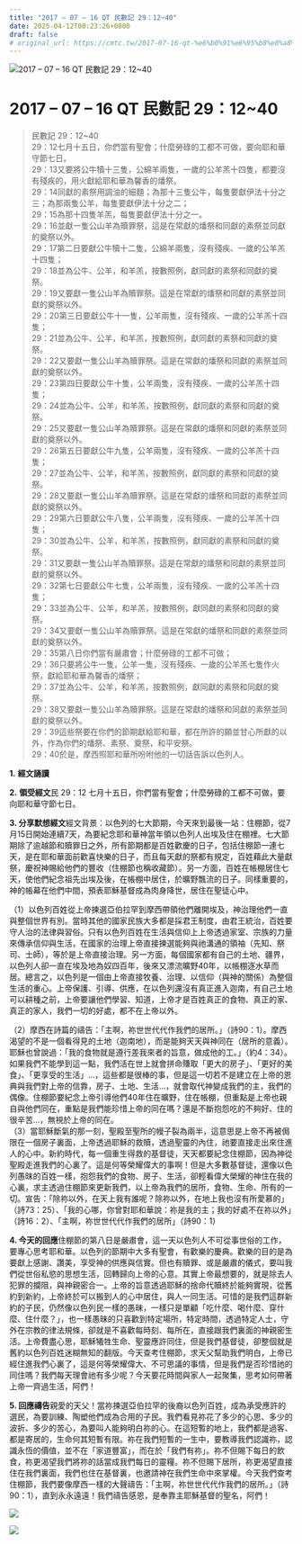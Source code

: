 ```yaml
---
title: "2017 – 07 – 16 QT 民數記 29：12~40"
date: 2025-04-12T00:23:26+0800
draft: false
# original_url: https://cmtc.tw/2017-07-16-qt-%e6%b0%91%e6%95%b8%e8%a8%98-29%ef%bc%9a1240
---
```


![2017 – 07 – 16 QT  民數記 29：12~40](/images/qt.jpg   "2017 – 07 – 16 QT  民數記 29：12~40")

# 2017 – 07 – 16 QT 民數記 29：12~40

> 民數記 29：12~40  
> 29：12七月十五日，你們當有聖會；什麼勞碌的工都不可做，要向耶和華守節七日。  
> 29：13又要將公牛犢十三隻，公綿羊兩隻，一歲的公羊羔十四隻，都要沒有殘疾的，用火獻給耶和華為馨香的燔祭。  
> 29：14同獻的素祭用調油的細麵；為那十三隻公牛，每隻要獻伊法十分之三；為那兩隻公羊，每隻要獻伊法十分之二；  
> 29：15為那十四隻羊羔，每隻要獻伊法十分之一。  
> 29：16並獻一隻公山羊為贖罪祭，這是在常獻的燔祭和同獻的素祭並同獻的奠祭以外。  
> 29：17第二日要獻公牛犢十二隻，公綿羊兩隻，沒有殘疾、一歲的公羊羔十四隻；  
> 29：18並為公牛、公羊，和羊羔，按數照例，獻同獻的素祭和同獻的奠祭。  
> 29：19又要獻一隻公山羊為贖罪祭。這是在常獻的燔祭和同獻的素祭並同獻的奠祭以外。  
> 29：20第三日要獻公牛十一隻，公羊兩隻，沒有殘疾、一歲的公羊羔十四隻；  
> 29：21並為公牛、公羊，和羊羔，按數照例，獻同獻的素祭和同獻的奠祭。  
> 29：22又要獻一隻公山羊為贖罪祭。這是在常獻的燔祭和同獻的素祭並同獻的奠祭以外。  
> 29：23第四日要獻公牛十隻，公羊兩隻，沒有殘疾、一歲的公羊羔十四隻；  
> 29：24並為公牛、公羊，和羊羔，按數照例，獻同獻的素祭和同獻的奠祭。  
> 29：25又要獻一隻公山羊為贖罪祭。這是在常獻的燔祭和同獻的素祭並同獻的奠祭以外。  
> 29：26第五日要獻公牛九隻，公羊兩隻，沒有殘疾、一歲的公羊羔十四隻；  
> 29：27並為公牛、公羊，和羊羔，按數照例，獻同獻的素祭和同獻的奠祭。  
> 29：28又要獻一隻公山羊為贖罪祭。這是在常獻的燔祭和同獻的素祭並同獻的奠祭以外。  
> 29：29第六日要獻公牛八隻，公羊兩隻，沒有殘疾、一歲的公羊羔十四隻；  
> 29：30並為公牛、公羊，和羊羔，按數照例，獻同獻的素祭和同獻的奠祭。  
> 29：31又要獻一隻公山羊為贖罪祭。這是在常獻的燔祭和同獻的素祭並同獻的奠祭以外。  
> 29：32第七日要獻公牛七隻，公羊兩隻，沒有殘疾、一歲的公羊羔十四隻；  
> 29：33並為公牛、公羊，和羊羔，按數照例，獻同獻的素祭和同獻的奠祭。  
> 29：34又要獻一隻公山羊為贖罪祭。這是在常獻的燔祭和同獻的素祭並同獻的奠祭以外。  
> 29：35第八日你們當有嚴肅會；什麼勞碌的工都不可做；  
> 29：36只要將公牛一隻，公羊一隻，沒有殘疾、一歲的公羊羔七隻作火祭，獻給耶和華為馨香的燔祭；  
> 29：37並為公牛、公羊，和羊羔，按數照例，獻同獻的素祭和同獻的奠祭。  
> 29：38又要獻一隻公山羊為贖罪祭。這是在常獻的燔祭和同獻的素祭並同獻的奠祭以外。  
> 29：39這些祭要在你們的節期獻給耶和華，都在所許的願並甘心所獻的以外，作為你們的燔祭、素祭、奠祭，和平安祭。  
> 29：40於是，摩西照耶和華所吩咐他的一切話告訴以色列人。

**1.** **經文誦讀**

**2.** **領受經文**民 29：12 七月十五日，你們當有聖會；什麼勞碌的工都不可做，要向耶和華守節七日。

**3. 分享默想經文**經文背景：以色列的七大節期，今天來到最後一站：住棚節，從7月15日開始連續7天，為要紀念耶和華神當年領以色列人出埃及住在棚裡。七大節期除了逾越節和贖罪日之外，所有節期都是百姓歡慶的日子，包括住棚節一連七天，是在耶和華面前歡喜快樂的日子，而且每天獻的祭都有規定，百姓藉此大量獻祭，慶祝神賜給他們的豐收（住棚節也稱收藏節）。另一方面，百姓在帳棚居住七天，使他們紀念祖先出埃及後，在帳棚中居住，於曠野飄流的日子。同樣重要的，神的帳幕在他們中間，預表耶穌基督成為肉身降世，居住在聖徒心中。

（1）以色列百姓從上帝揀選亞伯拉罕到摩西帶領他們離開埃及，神治理他們一直與整個世界有別。當時其他的國家民族大多都是採君王制度，由君王統治，百姓要守人治的法律與習俗。只有以色列百姓在生活與信仰上上帝透過家室、宗族的力量來傳承信仰與生活，在國家的治理上帝直接揀選能夠與祂溝通的領袖（先知、祭司、士師），等於是上帝直接治理。另一方面，每個國家都有自己的土地、疆界，以色列人卻一直在埃及地為奴四百年，後來又漂流曠野40年，以帳棚逐水草而居。總言之，以色列是一個由上帝直接牧養、治理、以信仰（與神的關係）為整個生活的重心。上帝保護、引導、供應，在以色列還沒有真正進入迦南，有自己土地可以耕種之前，上帝要讓他們學習、知道，上帝才是百姓真正的食物、真正的家、真正的家人，我們一切的好處，都不在上帝以外。

（2）摩西在詩篇的禱告：「主啊，祢世世代代作我們的居所。」（詩90：1）。摩西渴望的不是一個看得見的土地（迦南地），而是能夠天天與神同在（居所的意義）。耶穌也曾說過：「我的食物就是遵行差我來者的旨意，做成他的工。」（約4：34）。如果我們不能學到這一點，我們活在世上就會拼命賺取「更大的房子」、「更好的美食」、「更享受的生活」…，這些都是很棒的事，但是這一切若不是建立在上帝的恩典與我們對上帝的信靠，房子、土地、生活…，就會取代神變成我們的主，我們的偶像。住棚節要紀念上帝引導他們40年住在曠野，住在帳棚，但重點是上帝也親自與他們同在，重點是我們能珍惜上帝的同在嗎？還是不斷抱怨吃的不夠好、住的很辛苦…，無視於上帝的同在。  
（3）當耶穌斷氣的那一刻，聖殿至聖所的幔子裂為兩半，這意思是上帝不再被侷限在一個房子裏面，上帝透過耶穌的救贖，透過聖靈的內住，祂要直接走出來住進人的心中。新約時代，每一個重生得救的基督徒，天天都要紀念住棚節，因為神從聖殿走進我們的心裏了。這是何等榮耀偉大的事啊！但是大多數基督徒，還像以色列愚昩的百姓一樣，抱怨我們的食物、房子、生活，卻輕看偉大榮耀的神住在我的心裏，求主透過住棚節來更新我們，以上帝為我們的居所，食物、生命、所有的一切。宣告：「除祢以外，在天上我有誰呢？除祢以外，在地上我也沒有所愛慕的」（詩73：25）、「我的心哪，你曾對耶和華說：祢是我的主；我的好處不在祢以外」（詩16：2）、「主啊，祢世世代代作我們的居所」（詩90：1）

**4. 今天的回應**住棚節的第八日是嚴肅會，這一天以色列人不可從事世俗的工作，要專心思考耶和華。以色列的節期中大多有聖會，有歡樂的慶典。歡樂的目的是為要獻上感謝、讚美，享受神的供應與信實。但也有贖罪、或是嚴肅的儀式，要叫我們從世俗私慾的思想生活，回轉歸向上帝的心意。其實上帝最想要的，就是除去人犯罪的攔阻，與神親密合一。上帝的旨意透過耶穌的捨命代贖終於能夠實現，從舊約到新約，上帝終於可以搬到人的心中居住，與人一同生活。可惜的是我們這群新約的子民，仍然像以色列民一樣的愚昧，一樣只是單顧「吃什麼、喝什麼、穿什麼、住什麼？」，也一樣愚昧的只喜歡到特定場所，特定時間，透過特定人士，守外在宗教的律法規條，卻就是不喜歡每時刻、每所在，直接跟我們裏面的神親密生活。上帝費盡心思，耶穌犧牲生命、聖靈應許同住，但是我們基督徒，卻整個就是舊約以色列百姓迷糊無知的翻版。今天查考住棚節，求天父幫助我們明白，上帝已經住進我們心裏了，這是何等榮耀偉大、不可思議的事情，但是我們是否珍惜祂的同住嗎？我們每天理會祂有多少呢？今天要花時間與家人一起聚集，思考如何帶著上帝一齊過生活，阿們！

**5. 回應禱告**親愛的天父！當祢揀選亞伯拉罕的後裔以色列百姓，成為承受應許的選民，為要訓練、陶塑他們成為合用的子民。我們看見祢花了多少的心思、多少的波折、多少的苦心，為要叫人能夠明白祢的心。在這短暫的地上，我們都是過客、都是寄居的，生命何其短暫有限。祢在我們短暫的一生中，要教導我們認識祢，認識永恆的價值，並不在「家道豐富」，而在於「我們有祢」。祢不但賜下每日的飲食，祢更渴望我們將祢的話當成我們每日的靈糧。祢不但賜下居所，祢更渴望直接住在我們裏面，我們也住在基督裏，也邀請神在我們生命中來掌權。今天我們查考住棚節，我們要像摩西一樣的大聲禱告：「主啊，祢世世代代作我們的居所。」（詩90：1），直到永永遠遠！我們禱告感恩，是奉靠主耶穌基督的聖名，阿們！

![](/images/16.jpg)

![](/images/17.jpg)